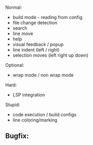 Normal:
- build mode - reading from config
- file change detection
- search
- line move
- help
- visual feedback / popup
- line indent (left / right)
- selection moves (left right up down)

Optional:
- wrap mode / non wrap mode

Hard:
- LSP integration

Stupid:
- code execution / build configs
- line coloring/marking

Bugfix:
-

